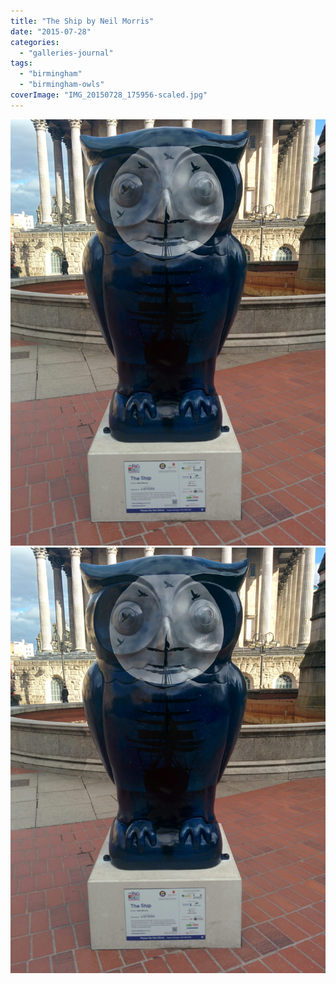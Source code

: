 ```yaml
---
title: "The Ship by Neil Morris"
date: "2015-07-28"
categories: 
  - "galleries-journal"
tags: 
  - "birmingham"
  - "birmingham-owls"
coverImage: "IMG_20150728_175956-scaled.jpg"
---
```


[![](images/IMG_20150728_175956-scaled.jpg)](images/IMG_20150728_175956-scaled.jpg)
[![](images/IMG_20150728_175956-scaled.jpg)](images/IMG_20150728_175956-scaled.jpg)

